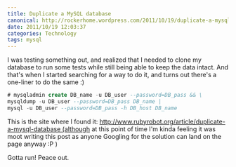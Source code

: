 ```yaml
---
title: Duplicate a MySQL database
canonical: http://rockerhome.wordpress.com/2011/10/19/duplicate-a-mysql-database/
date: 2011/10/19 12:03:37
categories: Technology
tags: mysql
---
```

I was testing something out, and realized that I needed to clone my database to run some tests while still being able to keep the data intact. And that's when I started searching for a way to do it, and turns out there's a one-liner to do the same :) <span class="more"></span>

```sql
# mysqladmin create DB_name -u DB_user --password=DB_pass && \
mysqldump -u DB_user --password=DB_pass DB_name |
mysql -u DB_user --password=DB_pass -h DB_host DB_name
```

This is the site where I found it: http://www.rubyrobot.org/article/duplicate-a-mysql-database (although at this point of time I'm kinda feeling it was moot writing this post as anyone Googling for the solution can land on the page anyway :P )

Gotta run! Peace out.